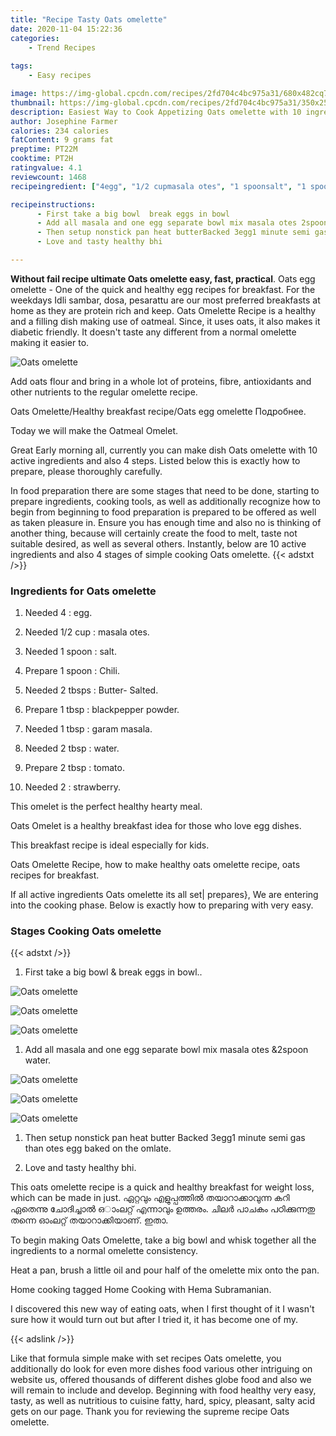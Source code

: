 ```yaml
---
title: "Recipe Tasty Oats omelette"
date: 2020-11-04 15:22:36
categories:
    - Trend Recipes
    
tags:
    - Easy recipes

image: https://img-global.cpcdn.com/recipes/2fd704c4bc975a31/680x482cq70/oats-omelette-recipe-main-photo.jpg
thumbnail: https://img-global.cpcdn.com/recipes/2fd704c4bc975a31/350x250cq70/oats-omelette-recipe-main-photo.jpg
description: Easiest Way to Cook Appetizing Oats omelette with 10 ingredients and 4 stages of easy cooking.
author: Josephine Farmer
calories: 234 calories
fatContent: 9 grams fat
preptime: PT22M
cooktime: PT2H
ratingvalue: 4.1
reviewcount: 1468
recipeingredient: ["4egg", "1/2 cupmasala otes", "1 spoonsalt", "1 spoonChili", "2 tbspsButter Salted", "1 tbspblackpepper powder", "1 tbspgaram masala", "2 tbspwater", "2 tbsptomato", "2strawberry"]

recipeinstructions: 
      - First take a big bowl  break eggs in bowl 
      - Add all masala and one egg separate bowl mix masala otes 2spoon water 
      - Then setup nonstick pan heat butterBacked 3egg1 minute semi gas than otes egg baked on the omlate 
      - Love and tasty healthy bhi

---
```




**Without fail recipe ultimate Oats omelette easy, fast, practical**. Oats egg omelette - One of the quick and healthy egg recipes for breakfast. For the weekdays Idli sambar, dosa, pesarattu are our most preferred breakfasts at home as they are protein rich and keep. Oats Omelette Recipe is a healthy and a filling dish making use of oatmeal. Since, it uses oats, it also makes it diabetic friendly. It doesn&#39;t taste any different from a normal omelette making it easier to.


![Oats omelette](https://img-global.cpcdn.com/recipes/2fd704c4bc975a31/680x482cq70/oats-omelette-recipe-main-photo.jpg "Oats omelette")



Add oats flour and bring in a whole lot of proteins, fibre, antioxidants and other nutrients to the regular omelette recipe.

Oats Omelette/Healthy breakfast recipe/Oats egg omelette Подробнее.

Today we will make the Oatmeal Omelet.


Great Early morning all, currently you can make dish Oats omelette with 10 active ingredients and also 4 steps. Listed below this is exactly how to prepare, please thoroughly carefully.

In food preparation there are some stages that need to be done, starting to prepare ingredients, cooking tools, as well as additionally recognize how to begin from beginning to food preparation is prepared to be offered as well as taken pleasure in. Ensure you has enough time and also no is thinking of another thing, because will certainly create the food to melt, taste not suitable desired, as well as several others. Instantly, below are 10 active ingredients and also 4 stages of simple cooking Oats omelette.
{{< adstxt />}}

### Ingredients for Oats omelette


1. Needed 4 : egg.

1. Needed 1/2 cup : masala otes.

1. Needed 1 spoon : salt.

1. Prepare 1 spoon : Chili.

1. Needed 2 tbsps : Butter- Salted.

1. Prepare 1 tbsp : blackpepper powder.

1. Needed 1 tbsp : garam masala.

1. Needed 2 tbsp : water.

1. Prepare 2 tbsp : tomato.

1. Needed 2 : strawberry.


This omelet is the perfect healthy hearty meal.

Oats Omelet is a healthy breakfast idea for those who love egg dishes.

This breakfast recipe is ideal especially for kids.

Oats Omelette Recipe, how to make healthy oats omelette recipe, oats recipes for breakfast.


If all active ingredients Oats omelette its all set| prepares}, We are entering into the cooking phase. Below is exactly how to preparing with very easy.

### Stages Cooking Oats omelette

{{< adstxt />}}


1. First take a big bowl &amp; break eggs in bowl..



![Oats omelette](https://img-global.cpcdn.com/steps/45343b052eaf457f/160x128cq70/oats-omelette-recipe-step-1-photo.jpg" "Oats omelette")

![Oats omelette](https://img-global.cpcdn.com/steps/c25ee440a99e6fbd/160x128cq70/oats-omelette-recipe-step-1-photo.jpg" "Oats omelette")

![Oats omelette](https://img-global.cpcdn.com/steps/c171ab05524bce1c/160x128cq70/oats-omelette-recipe-step-1-photo.jpg" "Oats omelette")



1. Add all masala and one egg separate bowl mix masala otes &amp;2spoon water.



![Oats omelette](https://img-global.cpcdn.com/steps/e9560b5eee9756e1/160x128cq70/oats-omelette-recipe-step-2-photo.jpg" "Oats omelette")

![Oats omelette](https://img-global.cpcdn.com/steps/b5c7d10373acebb5/160x128cq70/oats-omelette-recipe-step-2-photo.jpg" "Oats omelette")

![Oats omelette](https://img-global.cpcdn.com/steps/fbe1f245ef65c8c7/160x128cq70/oats-omelette-recipe-step-2-photo.jpg" "Oats omelette")



1. Then setup nonstick pan heat butter
Backed 3egg1 minute semi gas than otes egg baked on the omlate.



1. Love and tasty healthy bhi.




This oats omelette recipe is a quick and healthy breakfast for weight loss, which can be made in just. ഏറ്റവും എളുപ്പത്തിൽ തയാറാക്കാവുന്ന കറി ഏതെന്നു ചോദിച്ചാൽ ഒാംലറ്റ് എന്നാവും ഉത്തരം. ചിലർ പാചകം പഠിക്കുന്നതു തന്നെ ഓംലറ്റ് തയാറാക്കിയാണ്. ഇതാ.

To begin making Oats Omelette, take a big bowl and whisk together all the ingredients to a normal omelette consistency.

Heat a pan, brush a little oil and pour half of the omelette mix onto the pan.

Home cooking tagged Home Cooking with Hema Subramanian.

I discovered this new way of eating oats, when I first thought of it I wasn&#39;t sure how it would turn out but after I tried it, it has become one of my.


{{< adslink />}}

Like that formula simple make with set recipes Oats omelette, you additionally do look for even more dishes food various other intriguing on website us, offered thousands of different dishes globe food and also we will remain to include and develop. Beginning with food healthy very easy, tasty, as well as nutritious to cuisine fatty, hard, spicy, pleasant, salty acid gets on our page. Thank you for reviewing the supreme recipe Oats omelette.
